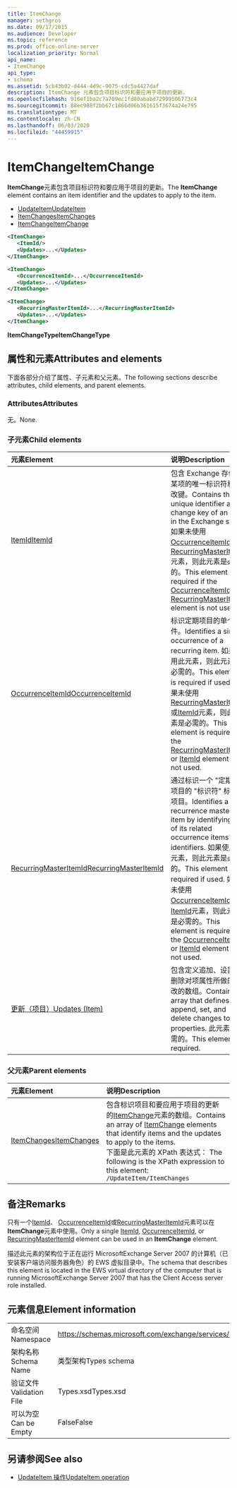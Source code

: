 ```yaml
---
title: ItemChange
manager: sethgros
ms.date: 09/17/2015
ms.audience: Developer
ms.topic: reference
ms.prod: office-online-server
localization_priority: Normal
api_name:
- ItemChange
api_type:
- schema
ms.assetid: 5cb43b02-d444-4d9c-9075-cdc5a4427daf
description: ItemChange 元素包含项目标识符和要应用于项目的更新。
ms.openlocfilehash: 916ef1ba2c7a709ec1fd80ababd72999506773c4
ms.sourcegitcommit: 88ec988f2bb67c1866d06b361615f3674a24e795
ms.translationtype: MT
ms.contentlocale: zh-CN
ms.lasthandoff: 06/03/2020
ms.locfileid: "44459915"
---
```

# <a name="itemchange"></a><span data-ttu-id="8bbf4-103">ItemChange</span><span class="sxs-lookup"><span data-stu-id="8bbf4-103">ItemChange</span></span>

<span data-ttu-id="8bbf4-104">**ItemChange**元素包含项目标识符和要应用于项目的更新。</span><span class="sxs-lookup"><span data-stu-id="8bbf4-104">The **ItemChange** element contains an item identifier and the updates to apply to the item.</span></span> 
  
- [<span data-ttu-id="8bbf4-105">UpdateItem</span><span class="sxs-lookup"><span data-stu-id="8bbf4-105">UpdateItem</span></span>](updateitem.md) 
- [<span data-ttu-id="8bbf4-106">ItemChanges</span><span class="sxs-lookup"><span data-stu-id="8bbf4-106">ItemChanges</span></span>](itemchanges.md)
- [<span data-ttu-id="8bbf4-107">ItemChange</span><span class="sxs-lookup"><span data-stu-id="8bbf4-107">ItemChange</span></span>](itemchange.md)
  
```xml
<ItemChange>
   <ItemId/>
   <Updates>...</Updates>
</ItemChange>
```

```xml
<ItemChange>
   <OccurrenceItemId>...</OccurrenceItemId>
   <Updates>...</Updates>
</ItemChange>
```

```xml
<ItemChange>
   <RecurringMasterItemId>...</RecurringMasterItemId>
   <Updates>...</Updates>
</ItemChange>
```

<span data-ttu-id="8bbf4-108">**ItemChangeType**</span><span class="sxs-lookup"><span data-stu-id="8bbf4-108">**ItemChangeType**</span></span>

## <a name="attributes-and-elements"></a><span data-ttu-id="8bbf4-109">属性和元素</span><span class="sxs-lookup"><span data-stu-id="8bbf4-109">Attributes and elements</span></span>

<span data-ttu-id="8bbf4-110">下面各部分介绍了属性、子元素和父元素。</span><span class="sxs-lookup"><span data-stu-id="8bbf4-110">The following sections describe attributes, child elements, and parent elements.</span></span>
  
### <a name="attributes"></a><span data-ttu-id="8bbf4-111">Attributes</span><span class="sxs-lookup"><span data-stu-id="8bbf4-111">Attributes</span></span>

<span data-ttu-id="8bbf4-112">无。</span><span class="sxs-lookup"><span data-stu-id="8bbf4-112">None.</span></span>
  
### <a name="child-elements"></a><span data-ttu-id="8bbf4-113">子元素</span><span class="sxs-lookup"><span data-stu-id="8bbf4-113">Child elements</span></span>

|<span data-ttu-id="8bbf4-114">**元素**</span><span class="sxs-lookup"><span data-stu-id="8bbf4-114">**Element**</span></span>|<span data-ttu-id="8bbf4-115">**说明**</span><span class="sxs-lookup"><span data-stu-id="8bbf4-115">**Description**</span></span>|
|:-----|:-----|
|[<span data-ttu-id="8bbf4-116">ItemId</span><span class="sxs-lookup"><span data-stu-id="8bbf4-116">ItemId</span></span>](itemid.md) <br/> |<span data-ttu-id="8bbf4-117">包含 Exchange 存储中某项的唯一标识符和更改键。</span><span class="sxs-lookup"><span data-stu-id="8bbf4-117">Contains the unique identifier and change key of an item in the Exchange store.</span></span> <span data-ttu-id="8bbf4-118">如果未使用[OccurrenceItemId](occurrenceitemid.md)或[RecurringMasterItemId](recurringmasteritemid.md)元素，则此元素是必需的。</span><span class="sxs-lookup"><span data-stu-id="8bbf4-118">This element is required if the [OccurrenceItemId](occurrenceitemid.md) or [RecurringMasterItemId](recurringmasteritemid.md) element is not used.</span></span>  <br/> |
|[<span data-ttu-id="8bbf4-119">OccurrenceItemId</span><span class="sxs-lookup"><span data-stu-id="8bbf4-119">OccurrenceItemId</span></span>](occurrenceitemid.md) <br/> |<span data-ttu-id="8bbf4-120">标识定期项目的单个事件。</span><span class="sxs-lookup"><span data-stu-id="8bbf4-120">Identifies a single occurrence of a recurring item.</span></span> <span data-ttu-id="8bbf4-121">如果使用此元素，则此元素是必需的。</span><span class="sxs-lookup"><span data-stu-id="8bbf4-121">This element is required if used.</span></span> <span data-ttu-id="8bbf4-122">如果未使用[RecurringMasterItemId](recurringmasteritemid.md)或[ItemId](itemid.md)元素，则此元素是必需的。</span><span class="sxs-lookup"><span data-stu-id="8bbf4-122">This element is required if the [RecurringMasterItemId](recurringmasteritemid.md) or [ItemId](itemid.md) element is not used.</span></span>  <br/> |
|[<span data-ttu-id="8bbf4-123">RecurringMasterItemId</span><span class="sxs-lookup"><span data-stu-id="8bbf4-123">RecurringMasterItemId</span></span>](recurringmasteritemid.md) <br/> |<span data-ttu-id="8bbf4-124">通过标识一个 "定期" 主项目的 "标识符" 标识该项目。</span><span class="sxs-lookup"><span data-stu-id="8bbf4-124">Identifies a recurrence master item by identifying one of its related occurrence items' identifiers.</span></span> <span data-ttu-id="8bbf4-125">如果使用此元素，则此元素是必需的。</span><span class="sxs-lookup"><span data-stu-id="8bbf4-125">This element is required if used.</span></span> <span data-ttu-id="8bbf4-126">如果未使用[OccurrenceItemId](occurrenceitemid.md)或[ItemId](itemid.md)元素，则此元素是必需的。</span><span class="sxs-lookup"><span data-stu-id="8bbf4-126">This element is required if the [OccurrenceItemId](occurrenceitemid.md) or [ItemId](itemid.md) element is not used.</span></span>  <br/> |
|[<span data-ttu-id="8bbf4-127">更新（项目）</span><span class="sxs-lookup"><span data-stu-id="8bbf4-127">Updates (Item)</span></span>](updates-item.md) <br/> |<span data-ttu-id="8bbf4-128">包含定义追加、设置和删除对项属性所做的更改的数组。</span><span class="sxs-lookup"><span data-stu-id="8bbf4-128">Contains an array that defines append, set, and delete changes to item properties.</span></span> <span data-ttu-id="8bbf4-129">此元素是必需的。</span><span class="sxs-lookup"><span data-stu-id="8bbf4-129">This element is required.</span></span>  <br/> |
   
### <a name="parent-elements"></a><span data-ttu-id="8bbf4-130">父元素</span><span class="sxs-lookup"><span data-stu-id="8bbf4-130">Parent elements</span></span>

|<span data-ttu-id="8bbf4-131">**元素**</span><span class="sxs-lookup"><span data-stu-id="8bbf4-131">**Element**</span></span>|<span data-ttu-id="8bbf4-132">**说明**</span><span class="sxs-lookup"><span data-stu-id="8bbf4-132">**Description**</span></span>|
|:-----|:-----|
|[<span data-ttu-id="8bbf4-133">ItemChanges</span><span class="sxs-lookup"><span data-stu-id="8bbf4-133">ItemChanges</span></span>](itemchanges.md) <br/> |<span data-ttu-id="8bbf4-134">包含标识项目和要应用于项目的更新的[ItemChange](itemchange.md)元素的数组。</span><span class="sxs-lookup"><span data-stu-id="8bbf4-134">Contains an array of [ItemChange](itemchange.md) elements that identify items and the updates to apply to the items.</span></span>  <br/> <span data-ttu-id="8bbf4-135">下面是此元素的 XPath 表达式： </span><span class="sxs-lookup"><span data-stu-id="8bbf4-135">The following is the XPath expression to this element:</span></span>  <br/>  `/UpdateItem/ItemChanges` <br/> |
   
## <a name="remarks"></a><span data-ttu-id="8bbf4-136">备注</span><span class="sxs-lookup"><span data-stu-id="8bbf4-136">Remarks</span></span>

<span data-ttu-id="8bbf4-137">只有一个[ItemId](itemid.md)、 [OccurrenceItemId](occurrenceitemid.md)或[RecurringMasterItemId](recurringmasteritemid.md)元素可以在**ItemChange**元素中使用。</span><span class="sxs-lookup"><span data-stu-id="8bbf4-137">Only a single [ItemId](itemid.md), [OccurrenceItemId](occurrenceitemid.md), or [RecurringMasterItemId](recurringmasteritemid.md) element can be used in an **ItemChange** element.</span></span> 
  
<span data-ttu-id="8bbf4-138">描述此元素的架构位于正在运行 MicrosoftExchange Server 2007 的计算机（已安装客户端访问服务器角色）的 EWS 虚拟目录中。</span><span class="sxs-lookup"><span data-stu-id="8bbf4-138">The schema that describes this element is located in the EWS virtual directory of the computer that is running MicrosoftExchange Server 2007 that has the Client Access server role installed.</span></span>
  
## <a name="element-information"></a><span data-ttu-id="8bbf4-139">元素信息</span><span class="sxs-lookup"><span data-stu-id="8bbf4-139">Element information</span></span>

|||
|:-----|:-----|
|<span data-ttu-id="8bbf4-140">命名空间</span><span class="sxs-lookup"><span data-stu-id="8bbf4-140">Namespace</span></span>  <br/> |https://schemas.microsoft.com/exchange/services/2006/types  <br/> |
|<span data-ttu-id="8bbf4-141">架构名称</span><span class="sxs-lookup"><span data-stu-id="8bbf4-141">Schema Name</span></span>  <br/> |<span data-ttu-id="8bbf4-142">类型架构</span><span class="sxs-lookup"><span data-stu-id="8bbf4-142">Types schema</span></span>  <br/> |
|<span data-ttu-id="8bbf4-143">验证文件</span><span class="sxs-lookup"><span data-stu-id="8bbf4-143">Validation File</span></span>  <br/> |<span data-ttu-id="8bbf4-144">Types.xsd</span><span class="sxs-lookup"><span data-stu-id="8bbf4-144">Types.xsd</span></span>  <br/> |
|<span data-ttu-id="8bbf4-145">可以为空</span><span class="sxs-lookup"><span data-stu-id="8bbf4-145">Can be Empty</span></span>  <br/> |<span data-ttu-id="8bbf4-146">False</span><span class="sxs-lookup"><span data-stu-id="8bbf4-146">False</span></span>  <br/> |
   
## <a name="see-also"></a><span data-ttu-id="8bbf4-147">另请参阅</span><span class="sxs-lookup"><span data-stu-id="8bbf4-147">See also</span></span>

- [<span data-ttu-id="8bbf4-148">UpdateItem 操作</span><span class="sxs-lookup"><span data-stu-id="8bbf4-148">UpdateItem operation</span></span>](updateitem-operation.md)

